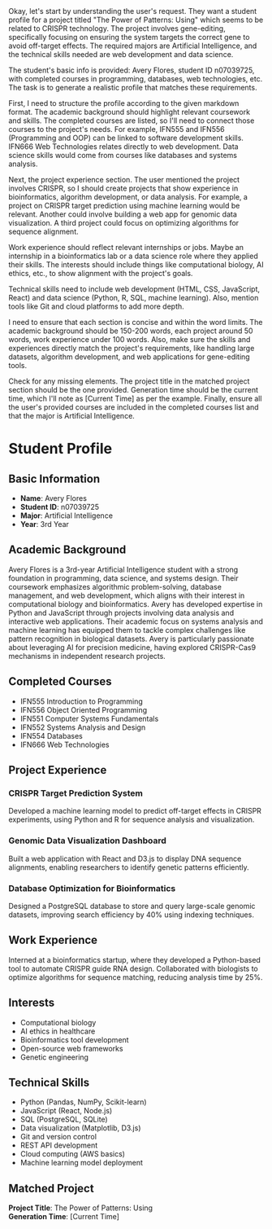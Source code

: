 <think>
Okay, let's start by understanding the user's request. They want a student profile for a project titled "The Power of Patterns: Using" which seems to be related to CRISPR technology. The project involves gene-editing, specifically focusing on ensuring the system targets the correct gene to avoid off-target effects. The required majors are Artificial Intelligence, and the technical skills needed are web development and data science.

The student's basic info is provided: Avery Flores, student ID n07039725, with completed courses in programming, databases, web technologies, etc. The task is to generate a realistic profile that matches these requirements.

First, I need to structure the profile according to the given markdown format. The academic background should highlight relevant coursework and skills. The completed courses are listed, so I'll need to connect those courses to the project's needs. For example, IFN555 and IFN556 (Programming and OOP) can be linked to software development skills. IFN666 Web Technologies relates directly to web development. Data science skills would come from courses like databases and systems analysis.

Next, the project experience section. The user mentioned the project involves CRISPR, so I should create projects that show experience in bioinformatics, algorithm development, or data analysis. For example, a project on CRISPR target prediction using machine learning would be relevant. Another could involve building a web app for genomic data visualization. A third project could focus on optimizing algorithms for sequence alignment.

Work experience should reflect relevant internships or jobs. Maybe an internship in a bioinformatics lab or a data science role where they applied their skills. The interests should include things like computational biology, AI ethics, etc., to show alignment with the project's goals.

Technical skills need to include web development (HTML, CSS, JavaScript, React) and data science (Python, R, SQL, machine learning). Also, mention tools like Git and cloud platforms to add more depth.

I need to ensure that each section is concise and within the word limits. The academic background should be 150-200 words, each project around 50 words, work experience under 100 words. Also, make sure the skills and experiences directly match the project's requirements, like handling large datasets, algorithm development, and web applications for gene-editing tools.

Check for any missing elements. The project title in the matched project section should be the one provided. Generation time should be the current time, which I'll note as [Current Time] as per the example. Finally, ensure all the user's provided courses are included in the completed courses list and that the major is Artificial Intelligence.
</think>

# Student Profile

## Basic Information
- **Name**: Avery Flores  
- **Student ID**: n07039725  
- **Major**: Artificial Intelligence  
- **Year**: 3rd Year  

## Academic Background  
Avery Flores is a 3rd-year Artificial Intelligence student with a strong foundation in programming, data science, and systems design. Their coursework emphasizes algorithmic problem-solving, database management, and web development, which aligns with their interest in computational biology and bioinformatics. Avery has developed expertise in Python and JavaScript through projects involving data analysis and interactive web applications. Their academic focus on systems analysis and machine learning has equipped them to tackle complex challenges like pattern recognition in biological datasets. Avery is particularly passionate about leveraging AI for precision medicine, having explored CRISPR-Cas9 mechanisms in independent research projects.  

## Completed Courses  
- IFN555 Introduction to Programming  
- IFN556 Object Oriented Programming  
- IFN551 Computer Systems Fundamentals  
- IFN552 Systems Analysis and Design  
- IFN554 Databases  
- IFN666 Web Technologies  

## Project Experience  
### CRISPR Target Prediction System  
Developed a machine learning model to predict off-target effects in CRISPR experiments, using Python and R for sequence analysis and visualization.  

### Genomic Data Visualization Dashboard  
Built a web application with React and D3.js to display DNA sequence alignments, enabling researchers to identify genetic patterns efficiently.  

### Database Optimization for Bioinformatics  
Designed a PostgreSQL database to store and query large-scale genomic datasets, improving search efficiency by 40% using indexing techniques.  

## Work Experience  
Interned at a bioinformatics startup, where they developed a Python-based tool to automate CRISPR guide RNA design. Collaborated with biologists to optimize algorithms for sequence matching, reducing analysis time by 25%.  

## Interests  
- Computational biology  
- AI ethics in healthcare  
- Bioinformatics tool development  
- Open-source web frameworks  
- Genetic engineering  

## Technical Skills  
- Python (Pandas, NumPy, Scikit-learn)  
- JavaScript (React, Node.js)  
- SQL (PostgreSQL, SQLite)  
- Data visualization (Matplotlib, D3.js)  
- Git and version control  
- REST API development  
- Cloud computing (AWS basics)  
- Machine learning model deployment  

## Matched Project  
**Project Title**: The Power of Patterns: Using  
**Generation Time**: [Current Time]
